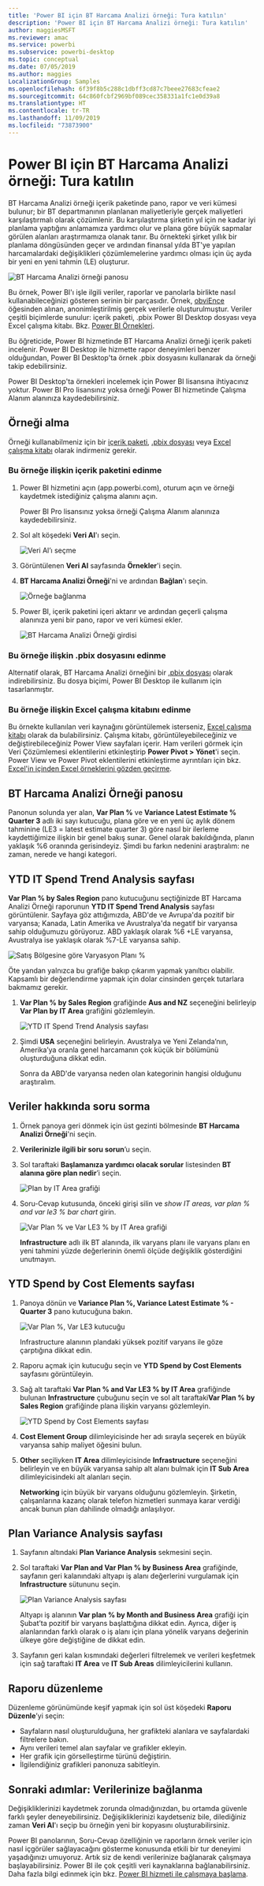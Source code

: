 ```yaml
---
title: 'Power BI için BT Harcama Analizi örneği: Tura katılın'
description: 'Power BI için BT Harcama Analizi örneği: Tura katılın'
author: maggiesMSFT
ms.reviewer: amac
ms.service: powerbi
ms.subservice: powerbi-desktop
ms.topic: conceptual
ms.date: 07/05/2019
ms.author: maggies
LocalizationGroup: Samples
ms.openlocfilehash: 6f39f8b5c288c1dbff3cd87c7beee27683cfeae2
ms.sourcegitcommit: 64c860fcbf2969bf089cec358331a1fc1e0d39a8
ms.translationtype: HT
ms.contentlocale: tr-TR
ms.lasthandoff: 11/09/2019
ms.locfileid: "73873900"
---
```

# <a name="it-spend-analysis-sample-for-power-bi-take-a-tour"></a>Power BI için BT Harcama Analizi örneği: Tura katılın

BT Harcama Analizi örneği içerik paketinde pano, rapor ve veri kümesi bulunur; bir BT departmanının planlanan maliyetleriyle gerçek maliyetleri karşılaştırmalı olarak çözümlenir. Bu karşılaştırma şirketin yıl için ne kadar iyi planlama yaptığını anlamamıza yardımcı olur ve plana göre büyük sapmalar görülen alanları araştırmamıza olanak tanır. Bu örnekteki şirket yıllık bir planlama döngüsünden geçer ve ardından finansal yılda BT'ye yapılan harcamalardaki değişiklikleri çözümlemelerine yardımcı olması için üç ayda bir yeni en yeni tahmin (LE) oluşturur.

![BT Harcama Analizi örneği panosu](media/sample-it-spend/it1.png)

Bu örnek, Power BI'ı işle ilgili veriler, raporlar ve panolarla birlikte nasıl kullanabileceğinizi gösteren serinin bir parçasıdır. Örnek, [obviEnce](http://www.obvience.com/) öğesinden alınan, anonimleştirilmiş gerçek verilerle oluşturulmuştur. Veriler çeşitli biçimlerde sunulur: içerik paketi, .pbix Power BI Desktop dosyası veya Excel çalışma kitabı. Bkz. [Power BI Örnekleri](sample-datasets.md). 

Bu öğreticide, Power BI hizmetinde BT Harcama Analizi örneği içerik paketi incelenir. Power BI Desktop ile hizmette rapor deneyimleri benzer olduğundan, Power BI Desktop'ta örnek .pbix dosyasını kullanarak da örneği takip edebilirsiniz. 

Power BI Desktop'ta örnekleri incelemek için Power BI lisansına ihtiyacınız yoktur. Power BI Pro lisansınız yoksa örneği Power BI hizmetinde Çalışma Alanım alanınıza kaydedebilirsiniz. 

## <a name="get-the-sample"></a>Örneği alma

 Örneği kullanabilmeniz için bir [içerik paketi](#get-the-content-pack-for-this-sample), [.pbix dosyası](#get-the-pbix-file-for-this-sample) veya [Excel çalışma kitabı](#get-the-excel-workbook-for-this-sample) olarak indirmeniz gerekir.

### <a name="get-the-content-pack-for-this-sample"></a>Bu örneğe ilişkin içerik paketini edinme

1. Power BI hizmetini açın (app.powerbi.com), oturum açın ve örneği kaydetmek istediğiniz çalışma alanını açın.

   Power BI Pro lisansınız yoksa örneği Çalışma Alanım alanınıza kaydedebilirsiniz.

2. Sol alt köşedeki **Veri Al**'ı seçin.
   
   ![Veri Al’ı seçme](media/sample-datasets/power-bi-get-data.png)
3. Görüntülenen **Veri Al** sayfasında **Örnekler**'i seçin.
   
4. **BT Harcama Analizi Örneği**'ni ve ardından **Bağlan**'ı seçin.  
  
   ![Örneğe bağlanma](media/sample-it-spend/it-connect.png)
   
5. Power BI, içerik paketini içeri aktarır ve ardından geçerli çalışma alanınıza yeni bir pano, rapor ve veri kümesi ekler.
   
   ![BT Harcama Analizi Örneği girdisi](media/sample-it-spend/it-spend-analysis-sample-entry.png)
  
### <a name="get-the-pbix-file-for-this-sample"></a>Bu örneğe ilişkin .pbix dosyasını edinme

Alternatif olarak, BT Harcama Analizi örneğini bir [.pbix dosyası](https://download.microsoft.com/download/E/9/8/E98CEB6D-CEBB-41CF-BA2B-1A1D61B27D87/IT%20Spend%20Analysis%20Sample%20PBIX.pbix) olarak indirebilirsiniz. Bu dosya biçimi, Power BI Desktop ile kullanım için tasarlanmıştır.

### <a name="get-the-excel-workbook-for-this-sample"></a>Bu örneğe ilişkin Excel çalışma kitabını edinme

Bu örnekte kullanılan veri kaynağını görüntülemek isterseniz, [Excel çalışma kitabı](https://go.microsoft.com/fwlink/?LinkId=529783) olarak da bulabilirsiniz. Çalışma kitabı, görüntüleyebileceğiniz ve değiştirebileceğiniz Power View sayfaları içerir. Ham verileri görmek için Veri Çözümlemesi eklentilerini etkinleştirip **Power Pivot > Yönet**'i seçin. Power View ve Power Pivot eklentilerini etkinleştirme ayrıntıları için bkz. [Excel'in içinden Excel örneklerini gözden geçirme](sample-datasets.md#optional-take-a-look-at-the-excel-samples-from-inside-excel-itself).

## <a name="it-spend-analysis-sample-dashboard"></a>BT Harcama Analizi Örneği panosu
Panonun solunda yer alan, **Var Plan %** ve **Variance Latest Estimate % Quarter 3** adlı iki sayı kutucuğu, plana göre ve en yeni üç aylık dönem tahminine (LE3 = latest estimate quarter 3) göre nasıl bir ilerleme kaydettiğimize ilişkin bir genel bakış sunar. Genel olarak bakıldığında, planın yaklaşık %6 oranında gerisindeyiz. Şimdi bu farkın nedenini araştıralım: ne zaman, nerede ve hangi kategori.

## <a name="ytd-it-spend-trend-analysis-page"></a>YTD IT Spend Trend Analysis sayfası
**Var Plan % by Sales Region** pano kutucuğunu seçtiğinizde BT Harcama Analizi Örneği raporunun **YTD IT Spend Trend Analysis** sayfası görüntülenir. Sayfaya göz attığımızda, ABD'de ve Avrupa'da pozitif bir varyansa; Kanada, Latin Amerika ve Avustralya'da negatif bir varyansa sahip olduğumuzu görüyoruz. ABD yaklaşık olarak %6 +LE varyansa, Avustralya ise yaklaşık olarak %7-LE varyansa sahip.

![Satış Bölgesine göre Varyasyon Planı %](media/sample-it-spend/it2.png)

Öte yandan yalnızca bu grafiğe bakıp çıkarım yapmak yanıltıcı olabilir. Kapsamlı bir değerlendirme yapmak için dolar cinsinden gerçek tutarlara bakmamız gerekir.

1. **Var Plan % by Sales Region** grafiğinde **Aus and NZ** seçeneğini belirleyip **Var Plan by IT Area** grafiğini gözlemleyin.

   ![YTD IT Spend Trend Analysis sayfası](media/sample-it-spend/it3.png)
2. Şimdi **USA** seçeneğini belirleyin. Avustralya ve Yeni Zelanda’nın, Amerika’ya oranla genel harcamanın çok küçük bir bölümünü oluşturduğuna dikkat edin.

    Sonra da ABD'de varyansa neden olan kategorinin hangisi olduğunu araştıralım.

## <a name="ask-questions-of-the-data"></a>Veriler hakkında soru sorma
1. Örnek panoya geri dönmek için üst gezinti bölmesinde **BT Harcama Analizi Örneği**'ni seçin.
2. **Verilerinizle ilgili bir soru sorun**’u seçin.
3. Sol taraftaki **Başlamanıza yardımcı olacak sorular** listesinden **BT alanına göre plan nedir**’i seçin.

   ![Plan by IT Area grafiği](media/sample-it-spend/it-area-chart.png)

4. Soru-Cevap kutusunda, önceki girişi silin ve *show IT areas, var plan % and var le3 % bar chart* girin.

   ![Var Plan % ve Var LE3 % by IT Area grafiği](media/sample-it-spend/it4.png)

   **Infrastructure** adlı ilk BT alanında, ilk varyans planı ile varyans planı en yeni tahmini yüzde değerlerinin önemli ölçüde değişiklik gösterdiğini unutmayın.

## <a name="ytd-spend-by-cost-elements-page"></a>YTD Spend by Cost Elements sayfası

1. Panoya dönün ve **Variance Plan %, Variance Latest Estimate % - Quarter 3** pano kutucuğuna bakın.

   ![Var Plan %, Var LE3 kutucuğu](media/sample-it-spend/it5.png)

   Infrastructure alanının plandaki yüksek pozitif varyans ile göze çarptığına dikkat edin.

1. Raporu açmak için kutucuğu seçin ve **YTD Spend by Cost Elements** sayfasını görüntüleyin.
2. Sağ alt taraftaki **Var Plan % and Var LE3 % by IT Area** grafiğinde bulunan **Infrastructure** çubuğunu seçin ve sol alt taraftaki**Var Plan % by Sales Region** grafiğinde plana ilişkin varyansı gözlemleyin.

    ![YTD Spend by Cost Elements sayfası](media/sample-it-spend/it6.png)
3. **Cost Element Group** dilimleyicisinde her adı sırayla seçerek en büyük varyansa sahip maliyet öğesini bulun.
4. **Other** seçiliyken **IT Area** dilimleyicisinde **Infrastructure** seçeneğini belirleyin ve en büyük varyansa sahip alt alanı bulmak için **IT Sub Area** dilimleyicisindeki alt alanları seçin.  

   **Networking** için büyük bir varyans olduğunu gözlemleyin. Şirketin, çalışanlarına kazanç olarak telefon hizmetleri sunmaya karar verdiği ancak bunun plan dahilinde olmadığı anlaşılıyor.

## <a name="plan-variance-analysis-page"></a>Plan Variance Analysis sayfası

1. Sayfanın altındaki **Plan Variance Analysis** sekmesini seçin.

2. Sol taraftaki **Var Plan and Var Plan % by Business Area** grafiğinde, sayfanın geri kalanındaki altyapı iş alanı değerlerini vurgulamak için **Infrastructure** sütununu seçin.

    ![Plan Variance Analysis sayfası](media/sample-it-spend/it7.png)

   Altyapı iş alanının **Var plan % by Month and Business Area** grafiği için Şubat’ta pozitif bir varyans başlattığına dikkat edin. Ayrıca, diğer iş alanlarından farklı olarak o iş alanı için plana yönelik varyans değerinin ülkeye göre değiştiğine de dikkat edin. 

3. Sayfanın geri kalan kısmındaki değerleri filtrelemek ve verileri keşfetmek için sağ taraftaki **IT Area** ve **IT Sub Areas** dilimleyicilerini kullanın. 

## <a name="edit-the-report"></a>Raporu düzenleme
Düzenleme görünümünde keşif yapmak için sol üst köşedeki **Raporu Düzenle**’yi seçin:

* Sayfaların nasıl oluşturulduğuna, her grafikteki alanlara ve sayfalardaki filtrelere bakın.
* Aynı verileri temel alan sayfalar ve grafikler ekleyin.
* Her grafik için görselleştirme türünü değiştirin.
* İlgilendiğiniz grafikleri panonuza sabitleyin.

## <a name="next-steps-connect-to-your-data"></a>Sonraki adımlar: Verilerinize bağlanma
Değişikliklerinizi kaydetmek zorunda olmadığınızdan, bu ortamda güvenle farklı şeyler deneyebilirsiniz. Değişikliklerinizi kaydetseniz bile, dilediğiniz zaman **Veri Al**'ı seçip bu örneğin yeni bir kopyasını oluşturabilirsiniz.

Power BI panolarının, Soru-Cevap özelliğinin ve raporların örnek veriler için nasıl içgörüler sağlayacağını gösterme konusunda etkili bir tur deneyimi yaşadığınızı umuyoruz. Artık siz de kendi verilerinize bağlanarak çalışmaya başlayabilirsiniz. Power BI ile çok çeşitli veri kaynaklarına bağlanabilirsiniz. Daha fazla bilgi edinmek için bkz. [Power BI hizmeti ile çalışmaya başlama](service-get-started.md).
